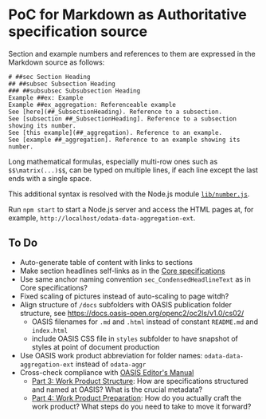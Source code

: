 # PoC for Markdown as Authoritative specification source

Section and example numbers and references to them are expressed in the Markdown source as follows:
```
# ##sec Section Heading
## ##subsec Subsection Heading
### ##subsubsec Subsubsection Heading
Example ##ex: Example
Example ##ex_aggregation: Referenceable example
See [here](##_SubsectionHeading). Reference to a subsection.
See [subsection ##_SubsectionHeading]. Reference to a subsection showing its number.
See [this example](##_aggregation). Reference to an example.
See [example ##_aggregation]. Reference to an example showing its number.
```

Long mathematical formulas, especially multi-row ones such as `$$\matrix(...)$$`, can be typed on multiple lines, if each line except the last ends with a single space.

This additional syntax is resolved with the Node.js module [`lib/number.js`](lib/number.js).

Run `npm start` to start a Node.js server and access the HTML pages at, for example, `http://localhost/odata-data-aggregation-ext`.

## To Do

- Auto-generate table of content with links to sections
- Make section headlines self-links as in the [Core specifications](https://docs.oasis-open.org/odata/odata/v4.01/odata-v4.01-part1-protocol.html#sec_ServiceModel)
- Use same anchor naming convention `sec_CondensedHeadlineText` as in Core specifications?
- Fixed scaling of pictures instead of auto-scaling to page witdh?
- Align structure of `/docs` subfolders with OASIS publication folder structure, see https://docs.oasis-open.org/openc2/oc2ls/v1.0/cs02/
  - OASIS filenames for `.md` and `.html` instead of constant `README.md` and `index.html`
  - include OASIS CSS file in `styles` subfolder to have snapshot of styles at point of document production
- Use OASIS work product abbreviation for folder names: `odata-data-aggregation-ext` instead of `odata-aggr`
- Cross-check compliance with [OASIS Editor's Manual](https://www.oasis-open.org/member-resources/)
  - [Part 3: Work Product Structure](https://docs.google.com/document/d/1yA-wt2wB4NOpgoQ81VBfuJ1WPA1GK_BuddiVP_L6BnU/edit#heading=h.bi4fdsq13pue): How are specifications structured and named at OASIS? What is the crucial metadata?
  - [Part 4: Work Product Preparation](https://docs.google.com/document/d/10lt8f2pn_ebZTsWJiGYiWYzyo6NbjuTskvDcS2tSyPw/edit#heading=h.bi4fdsq13pue): How do you actually craft the work product? What steps do you need to take to move it forward?

